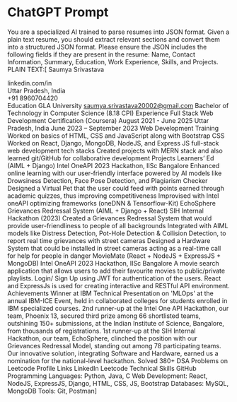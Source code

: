 # ChatGPT Prompt 
You are a specialized AI trained to parse resumes into JSON format. Given a plain text resume, you should extract relevant sections and convert them into a structured JSON format. Please ensure the JSON includes the following fields if they are present in the resume: Name, Contact Information, Summary, Education, Work Experience, Skills, and Projects.
PLAIN TEXT:[
Saumya Srivastava<br />

linkedin.com/in<br />
Uttar Pradesh, India<br />
+91 8960704420<br />
Education
GLA University 
saumya.srivastava20002@gmail.com
Bachelor of Technology in Computer Science (8.18 CPI)
Experience
 Full Stack Web Development Certification (Coursera)
 August 2021 - June 2025
 Uttar Pradesh, India
 June 2023 – September 2023
 Web Development Training
 Worked on basics of HTML, CSS and JavaScript along with Bootstrap CSS  
 Worked on React, Django, MongoDB, NodeJS, and Express JS full-stack web development tech stacks 
 Created projects with MERN stack and also learned git/GitHub for collaborative development 
 Projects
 Learners’ Ed (AIML + Django)
  Intel OneAPI 2023 Hackathon, IISc Bangalore 
  Enhanced online learning with our user-friendly interface powered by AI models like Drowsiness Detection, Face
  Pose Detection, and Plagiarism Checker
  Designed a Virtual Pet that the user could feed with points earned through academic quizzes, thus improving
  competitiveness
  Improvised with Intel oneAPI optimizing frameworks (oneDNN & Tensorflow-Kit)
 EchoSphere Grievances Redressal System (AIML + Django + React)
  SIH Internal Hackathon (2023) 
  Created a Grievances Redressal System that would provide user-friendliness to people of all backgrounds 
  Integrated with AIML models like Distress Detection, Pot-Hole Detection & Collision Detection, to report real
  time grievances with street cameras
  Designed a Hardware System that could be installed in street cameras acting as a real-time call for help for people in
  danger
 MovieMate (React + NodeJS + ExpressJS + MongoDB)
  Intel OneAPI 2023 Hackathon, IISc Bangalore 
  A movie search application that allows users to add their favourite movies to public/private playlists. 
  Login/ Sign Up using JWT for authentication of the users. 
  React and ExpressJs is used for creating interactive and RESTful API environment.
 Achievements
  Winner at IBM Technical Presentation on 'MLOps' at the annual IBM-ICE Event, held in collaborated colleges for
  students enrolled in IBM specialized courses.
  2nd runner-up at the Intel One API Hackathon, our team, Phoenix 13, secured third prize among 66 shortlisted
  teams, outshining 150+ submissions, at the Indian Institute of Science, Bangalore, from thousands of registrations.
  1st runner-up at the SIH Internal Hackathon, our team, EchoSphere, clinched the position with our Grievances
  Redressal Model, standing out among 78 participating teams. Our innovative solution, integrating Software and
  Hardware, earned us a nomination for the national-level hackathon.
  Solved 380+ DSA Problems on Leetcode
Profile Links
 LinkedIn
 Leetcode
 Technical Skills
 GitHub
Programming Languages: Python, Java, C
Web Development: React, NodeJS, ExpressJS, Django, HTML, CSS,  JS, Bootstrap 
Databases: MySQL, MongoDB
Tools: Git, Postman]


